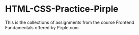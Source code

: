 # HTML-CSS-Practice-Pirple
This is the collections of assignments from the course Frontend Fundamentals offered by Pirple.com
